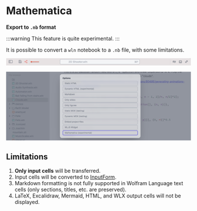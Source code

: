 # Mathematica

__Export to `.nb` format__

:::warning
This feature is quite experimental.
:::

It is possible to convert a `wln` notebook to a `.nb` file, with some limitations.

![](./../../Screenshot%202025-05-22%20at%2019.08.07.png)

![](./../../Screenshot%202025-01-25%20at%2017.24.11.png)

## Limitations

1. __Only input cells__ will be transferred.
2. Input cells will be converted to [InputForm](frontend/Reference/Formatting/InputForm.md).
3. Markdown formatting is not fully supported in Wolfram Language text cells (only sections, titles, etc. are preserved).
4. LaTeX, Excalidraw, Mermaid, HTML, and WLX output cells will not be displayed.